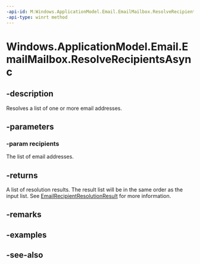 ----api-id: M:Windows.ApplicationModel.Email.EmailMailbox.ResolveRecipientsAsync(Windows.Foundation.Collections.IIterable{System.String})
-api-type: winrt method
---<!-- Method syntaxpublic Windows.Foundation.IAsyncOperation<Windows.Foundation.Collections.IVectorView<Windows.ApplicationModel.Email.EmailRecipientResolutionResult>> ResolveRecipientsAsync(Windows.Foundation.Collections.IIterable<System.String> recipients)--># Windows.ApplicationModel.Email.EmailMailbox.ResolveRecipientsAsync## -descriptionResolves a list of one or more email addresses.## -parameters### -param recipientsThe list of email addresses.## -returnsA list of resolution results. The result list will be in the same order as the input list. See [EmailRecipientResolutionResult](emailrecipientresolutionresult.md) for more information.## -remarks## -examples## -see-also